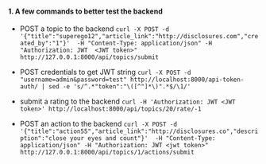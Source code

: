 #### 1. A few commands to better test the backend
* POST a topic to the backend `curl -X POST -d '{"title":"superego12","article_link":"http://disclosures.com","created_by":"1"}'  -H "Content-Type: application/json" -H "Authorization: JWT  <JWT token>" http://127.0.0.1:8000/api/topics/submit`

* POST credentials to get JWT string `curl -X POST -d "username=admin&password=test" http://localhost:8000/api-token-auth/ | sed -e 's/^.*"token":"\([^"]*\)".*$/\1/'`

* submit a rating to the backend `curl -H 'Authorization: JWT <JWT token>' http://localhost:8000/api/topics/20/rate/-1`

* POST an action to the backend `curl -X POST -d '{"title":"action55","article_link":"http://disclosures.co","description":"close your eyes and count"}'  -H "Content-Type: application/json" -H "Authorization: JWT <jwt token>" http://127.0.0.1:8000/api/topics/1/actions/submit`